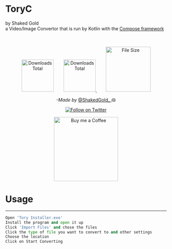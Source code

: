 # ToryC
by Shaked Gold <br>
a Video/Image Convertor that is run by Kotlin with the <a href="https://github.com/JetBrains/compose-jb" target="blank">Compose framework</a><br>
<br>
<br>
<p align="center">
  <img src="https://img.shields.io/github/downloads/ShakedGold/Tory-C/total?color=lime" width="100" alt="Downloads Total"/>
  &nbsp&nbsp&nbsp&nbsp&nbsp&nbsp
  <a href="https://github.com/ShakedGold/Tory-C/releases/tag/1.0">
    <img src="https://img.shields.io/github/v/release/ShakedGold/Tory-C?color=yellow&include_prereleases" width="100" alt="Downloads Total"/>
  </a>
  &nbsp&nbsp&nbsp&nbsp&nbsp&nbsp
  <img src="https://img.shields.io/github/languages/code-size/ShakedGold/Tory-C" width="140" alt="File Size">
</p>
<p align="center">
  <i>-Made by</i> <a href= "https://twitter.com/ShakedGold_" target="blank" title="@ShakedGold_ on twitter"> @ShakedGold_ <img src="https://gourav.io/twitter.svg" style="vertical-  align: middle;  width: 14px; height: 14px;" width="14" height="14" alt="@ShakedGold_ on twitter"> </a>
</p>
<p align="center">
  <a href="https://twitter.com/ShakedGold_" target="blank">
  <img src="https://img.shields.io/badge/ShakedGold_-1da1f2?style=for-the-badge&labelColor=1da1f2&color=1da1f2&logo=twitter&logoColor=white&label=Follow" alt="Follow on Twitter"/>
  </a>
</p>
<p align="center">
  <a href="https://ko-fi.com/shakedgold" target="blank">
  <img src="https://github.com/GorvGoyl/Notion-Boost-browser-extension/raw/master/src/images/readme/bmc.png" width="200" alt="Buy me a Coffee"/>
  </a>
</p>

# Usage

---

```py
Open 'Tory Installer.exe'
Install the program and open it up
Click 'Import Files' and chose the files
Click the type of file you want to convert to and other settings
Choose the location
Click on Start Converting
```

